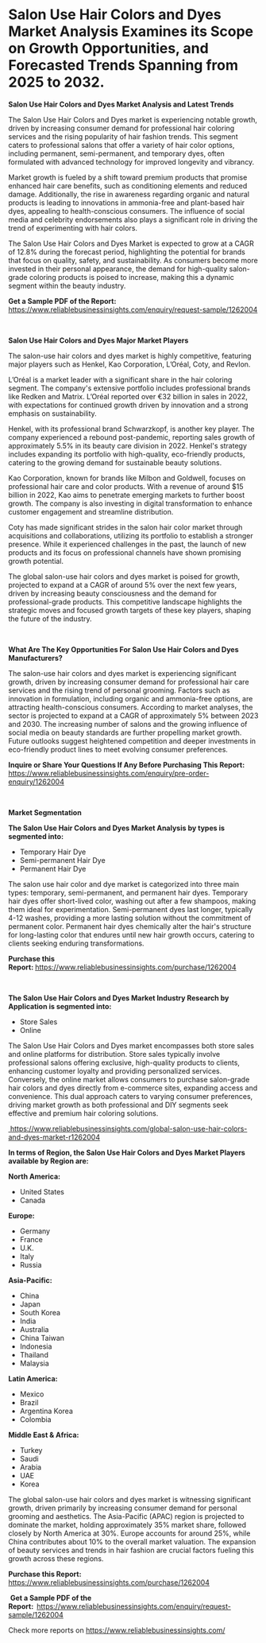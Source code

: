 <p><h1>Salon Use Hair Colors and Dyes Market Analysis Examines its Scope on Growth Opportunities, and Forecasted Trends Spanning from 2025 to 2032.</h1></p><p><strong>Salon Use Hair Colors and Dyes Market Analysis and Latest Trends</strong></p>
<p><p>The Salon Use Hair Colors and Dyes market is experiencing notable growth, driven by increasing consumer demand for professional hair coloring services and the rising popularity of hair fashion trends. This segment caters to professional salons that offer a variety of hair color options, including permanent, semi-permanent, and temporary dyes, often formulated with advanced technology for improved longevity and vibrancy.</p><p>Market growth is fueled by a shift toward premium products that promise enhanced hair care benefits, such as conditioning elements and reduced damage. Additionally, the rise in awareness regarding organic and natural products is leading to innovations in ammonia-free and plant-based hair dyes, appealing to health-conscious consumers. The influence of social media and celebrity endorsements also plays a significant role in driving the trend of experimenting with hair colors.</p><p>The Salon Use Hair Colors and Dyes Market is expected to grow at a CAGR of 12.8% during the forecast period, highlighting the potential for brands that focus on quality, safety, and sustainability. As consumers become more invested in their personal appearance, the demand for high-quality salon-grade coloring products is poised to increase, making this a dynamic segment within the beauty industry.</p></p>
<p><strong>Get a Sample PDF of the Report:&nbsp;</strong> <a href="https://www.reliablebusinessinsights.com/enquiry/request-sample/1262004?utm_campaign=3032&utm_medium=2&utm_source=Github&utm_content=ia&utm_term=05042025&utm_id=salon-use-hair-colors-and-dyes">https://www.reliablebusinessinsights.com/enquiry/request-sample/1262004</a></p>
<p>&nbsp;</p>
<p><strong>Salon Use Hair Colors and Dyes Major Market Players</strong></p>
<p><p>The salon-use hair colors and dyes market is highly competitive, featuring major players such as Henkel, Kao Corporation, L’Oréal, Coty, and Revlon. </p><p>L’Oréal is a market leader with a significant share in the hair coloring segment. The company's extensive portfolio includes professional brands like Redken and Matrix. L’Oréal reported over €32 billion in sales in 2022, with expectations for continued growth driven by innovation and a strong emphasis on sustainability.</p><p>Henkel, with its professional brand Schwarzkopf, is another key player. The company experienced a rebound post-pandemic, reporting sales growth of approximately 5.5% in its beauty care division in 2022. Henkel's strategy includes expanding its portfolio with high-quality, eco-friendly products, catering to the growing demand for sustainable beauty solutions.</p><p>Kao Corporation, known for brands like Milbon and Goldwell, focuses on professional hair care and color products. With a revenue of around $15 billion in 2022, Kao aims to penetrate emerging markets to further boost growth. The company is also investing in digital transformation to enhance customer engagement and streamline distribution.</p><p>Coty has made significant strides in the salon hair color market through acquisitions and collaborations, utilizing its portfolio to establish a stronger presence. While it experienced challenges in the past, the launch of new products and its focus on professional channels have shown promising growth potential.</p><p>The global salon-use hair colors and dyes market is poised for growth, projected to expand at a CAGR of around 5% over the next few years, driven by increasing beauty consciousness and the demand for professional-grade products. This competitive landscape highlights the strategic moves and focused growth targets of these key players, shaping the future of the industry.</p></p>
<p>&nbsp;</p>
<p><strong>What Are The Key Opportunities For Salon Use Hair Colors and Dyes Manufacturers?</strong></p>
<p><p>The salon-use hair colors and dyes market is experiencing significant growth, driven by increasing consumer demand for professional hair care services and the rising trend of personal grooming. Factors such as innovation in formulation, including organic and ammonia-free options, are attracting health-conscious consumers. According to market analyses, the sector is projected to expand at a CAGR of approximately 5% between 2023 and 2030. The increasing number of salons and the growing influence of social media on beauty standards are further propelling market growth. Future outlooks suggest heightened competition and deeper investments in eco-friendly product lines to meet evolving consumer preferences.</p></p>
<p><strong>Inquire or Share Your Questions If Any Before Purchasing This Report:</strong> <a href="https://www.reliablebusinessinsights.com/enquiry/pre-order-enquiry/1262004?utm_campaign=3032&utm_medium=2&utm_source=Github&utm_content=ia&utm_term=05042025&utm_id=salon-use-hair-colors-and-dyes">https://www.reliablebusinessinsights.com/enquiry/pre-order-enquiry/1262004</a></p>
<p>&nbsp;</p>
<p><strong>Market Segmentation</strong></p>
<p><strong>The Salon Use Hair Colors and Dyes Market Analysis by types is segmented into:</strong></p>
<p><ul><li>Temporary Hair Dye</li><li>Semi-permanent Hair Dye</li><li>Permanent Hair Dye</li></ul></p>
<p><p>The salon use hair color and dye market is categorized into three main types: temporary, semi-permanent, and permanent hair dyes. Temporary hair dyes offer short-lived color, washing out after a few shampoos, making them ideal for experimentation. Semi-permanent dyes last longer, typically 4-12 washes, providing a more lasting solution without the commitment of permanent color. Permanent hair dyes chemically alter the hair's structure for long-lasting color that endures until new hair growth occurs, catering to clients seeking enduring transformations.</p></p>
<p><strong>Purchase this Report:&nbsp;</strong><a href="https://www.reliablebusinessinsights.com/purchase/1262004?utm_campaign=3032&utm_medium=2&utm_source=Github&utm_content=ia&utm_term=05042025&utm_id=salon-use-hair-colors-and-dyes">https://www.reliablebusinessinsights.com/purchase/1262004</a></p>
<p>&nbsp;</p>
<p><strong>The Salon Use Hair Colors and Dyes Market Industry Research by Application is segmented into:</strong></p>
<p><ul><li>Store Sales</li><li>Online</li></ul></p>
<p><p>The Salon Use Hair Colors and Dyes market encompasses both store sales and online platforms for distribution. Store sales typically involve professional salons offering exclusive, high-quality products to clients, enhancing customer loyalty and providing personalized services. Conversely, the online market allows consumers to purchase salon-grade hair colors and dyes directly from e-commerce sites, expanding access and convenience. This dual approach caters to varying consumer preferences, driving market growth as both professional and DIY segments seek effective and premium hair coloring solutions.</p></p>
<p><a href="https://www.reliablebusinessinsights.com/global-salon-use-hair-colors-and-dyes-market-r1262004?utm_campaign=3032&utm_medium=2&utm_source=Github&utm_content=ia&utm_term=05042025&utm_id=salon-use-hair-colors-and-dyes">&nbsp;https://www.reliablebusinessinsights.com/global-salon-use-hair-colors-and-dyes-market-r1262004</a></p>
<p><strong>In terms of Region, the Salon Use Hair Colors and Dyes Market Players available by Region are:</strong></p>
<p>
    <p> <strong> North America: </strong>
        <ul>
            <li>United States</li>
            <li>Canada</li>
        </ul>
        </p> 
    <p> <strong> Europe: </strong>
        <ul>
            <li>Germany</li>
            <li>France</li>
            <li>U.K.</li>
            <li>Italy</li>
            <li>Russia</li>
        </ul>
        </p> 
    <p> <strong> Asia-Pacific: </strong>
        <ul>
            <li>China</li>
            <li>Japan</li>
            <li>South Korea</li>
            <li>India</li>
            <li>Australia</li>
            <li>China Taiwan</li>
            <li>Indonesia</li>
            <li>Thailand</li>
            <li>Malaysia</li>
        </ul>
        </p> 
    <p> <strong> Latin America: </strong>
        <ul>
            <li>Mexico</li>
            <li>Brazil</li>
            <li>Argentina Korea</li>
            <li>Colombia</li>
        </ul>
        </p> 
    <p> <strong> Middle East & Africa: </strong>
        <ul>
            <li>Turkey</li>
            <li>Saudi</li>
            <li>Arabia</li>
            <li>UAE</li>
            <li>Korea</li>
        </ul>
    </p>
    </p>
<p><p>The global salon-use hair colors and dyes market is witnessing significant growth, driven primarily by increasing consumer demand for personal grooming and aesthetics. The Asia-Pacific (APAC) region is projected to dominate the market, holding approximately 35% market share, followed closely by North America at 30%. Europe accounts for around 25%, while China contributes about 10% to the overall market valuation. The expansion of beauty services and trends in hair fashion are crucial factors fueling this growth across these regions.</p></p>
<p><strong>Purchase this Report: </strong><a href="https://www.reliablebusinessinsights.com/purchase/1262004?utm_campaign=3032&utm_medium=2&utm_source=Github&utm_content=ia&utm_term=05042025&utm_id=salon-use-hair-colors-and-dyes">https://www.reliablebusinessinsights.com/purchase/1262004</a></p>
<p>&nbsp;<strong>Get a Sample PDF of the Report:&nbsp;&nbsp;</strong><a href="https://www.reliablebusinessinsights.com/enquiry/request-sample/1262004?utm_campaign=3032&utm_medium=2&utm_source=Github&utm_content=ia&utm_term=05042025&utm_id=salon-use-hair-colors-and-dyes">https://www.reliablebusinessinsights.com/enquiry/request-sample/1262004</a></p>
<p><strong></strong></p>
<p>Check more reports on <a href="https://www.reliablebusinessinsights.com/?utm_campaign=3032&utm_medium=2&utm_source=Github&utm_content=ia&utm_term=05042025&utm_id=salon-use-hair-colors-and-dyes">https://www.reliablebusinessinsights.com/</a></p>